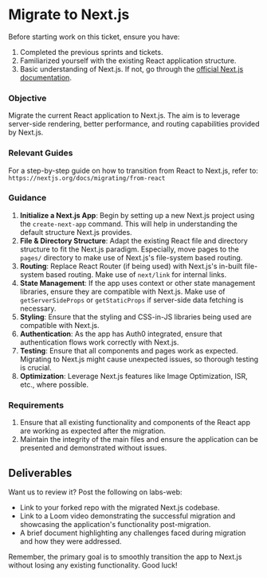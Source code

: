 # Migrate to Next.js

Before starting work on this ticket, ensure you have:

1. Completed the previous sprints and tickets.
2. Familiarized yourself with the existing React application structure.
3. Basic understanding of Next.js. If not, go through the [official Next.js documentation](https://nextjs.org/docs/getting-started).

### Objective

Migrate the current React application to Next.js. The aim is to leverage server-side rendering, better performance, and routing capabilities provided by Next.js.

### Relevant Guides

For a step-by-step guide on how to transition from React to Next.js, refer to: `https://nextjs.org/docs/migrating/from-react`

### Guidance

1. **Initialize a Next.js App**: Begin by setting up a new Next.js project using the `create-next-app` command. This will help in understanding the default structure Next.js provides.
2. **File & Directory Structure**: Adapt the existing React file and directory structure to fit the Next.js paradigm. Especially, move pages to the `pages/` directory to make use of Next.js's file-system based routing.
3. **Routing**: Replace React Router (if being used) with Next.js's in-built file-system based routing. Make use of `next/link` for internal links.
4. **State Management**: If the app uses context or other state management libraries, ensure they are compatible with Next.js. Make use of `getServerSideProps` or `getStaticProps` if server-side data fetching is necessary.
5. **Styling**: Ensure that the styling and CSS-in-JS libraries being used are compatible with Next.js.
6. **Authentication**: As the app has Auth0 integrated, ensure that authentication flows work correctly with Next.js.
7. **Testing**: Ensure that all components and pages work as expected. Migrating to Next.js might cause unexpected issues, so thorough testing is crucial.
8. **Optimization**: Leverage Next.js features like Image Optimization, ISR, etc., where possible.

### Requirements

1. Ensure that all existing functionality and components of the React app are working as expected after the migration.
2. Maintain the integrity of the main files and ensure the application can be presented and demonstrated without issues.

## Deliverables

Want us to review it? Post the following on labs-web:

- Link to your forked repo with the migrated Next.js codebase.
- Link to a Loom video demonstrating the successful migration and showcasing the application's functionality post-migration.
- A brief document highlighting any challenges faced during migration and how they were addressed.

Remember, the primary goal is to smoothly transition the app to Next.js without losing any existing functionality. Good luck!
